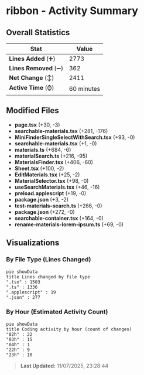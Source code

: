# ribbon - Activity Summary 

## Overall Statistics

| Stat                   | Value                                                             |
| ---------------------- | ----------------------------------------------------------------- |
| **Lines Added** (➕)   | 2773                                          |
| **Lines Removed** (➖) | 362                                        |
| **Net Change** (↕)    | 2411                |
| **Active Time** (⌚)   | 60 minutes |


## Modified Files
- **page.tsx** (+30, -3)
- **searchable-materials.tsx** (+281, -176)
- **MiniFinderSingleSelectWithSearch.tsx** (+93, -0)
- **searchable-materials.tsx** (+1, -0)
- **materials.ts** (+684, -6)
- **materialSearch.ts** (+216, -95)
- **MaterialsFinder.tsx** (+406, -60)
- **Sheet.tsx** (+100, -2)
- **EditMaterials.tsx** (+25, -2)
- **MaterialSelector.tsx** (+98, -0)
- **useSearchMaterials.tsx** (+46, -16)
- **preload.applescript** (+19, -0)
- **package.json** (+3, -2)
- **test-materials-search.ts** (+266, -0)
- **package.json** (+272, -0)
- **searchable-container.tsx** (+164, -0)
- **rename-materials-lorem-ipsum.ts** (+69, -0)

## Visualizations

### By File Type (Lines Changed)

```mermaid
pie showData
title Lines changed by file type
".tsx" : 1503
".ts" : 1336
".applescript" : 19
".json" : 277
```

### By Hour (Estimated Activity Count)

```mermaid
pie showData
title Coding activity by hour (count of changes)
"02h" : 22
"03h" : 15
"04h" : 1
"22h" : 9
"23h" : 10
```


> **Last Updated:** 11/07/2025, 23:28:44